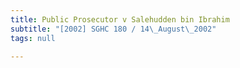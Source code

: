 ```yaml
---
title: Public Prosecutor v Salehudden bin Ibrahim
subtitle: "[2002] SGHC 180 / 14\_August\_2002"
tags: null

---
```


